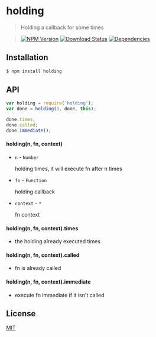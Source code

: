 holding
=========

>Holding a callback for some times

>[![NPM Version][npm-image]][npm-url]
>[![Download Status][download-image]][npm-url]
>[![Dependencies][david-image]][david-url]

## Installation

```bash
$ npm install holding
```

## API

```js
var holding = require('holding');
var done = holding(3, done, this);

done.times;
done.called;
done.immediate();
```

#### holding(n, fn, context)
- ```n``` - ```Number```

  holding times, it will execute fn after n times

- ```fn``` - ```Function```

  holding callback

- ```context``` - ```*```

  fn context

#### holding(n, fn, context).times
- the holding already executed times

#### holding(n, fn, context).called
- fn  is already called

#### holding(n, fn, context).immediate
- execute fn immediate if it isn't called

## License

[MIT](LICENSE)

[david-image]: http://img.shields.io/david/nuintun/holding.svg?style=flat-square
[david-url]: https://david-dm.org/nuintun/holding
[npm-image]: http://img.shields.io/npm/v/holding.svg?style=flat-square
[npm-url]: https://www.npmjs.org/package/holding
[download-image]: http://img.shields.io/npm/dm/holding.svg?style=flat-square
